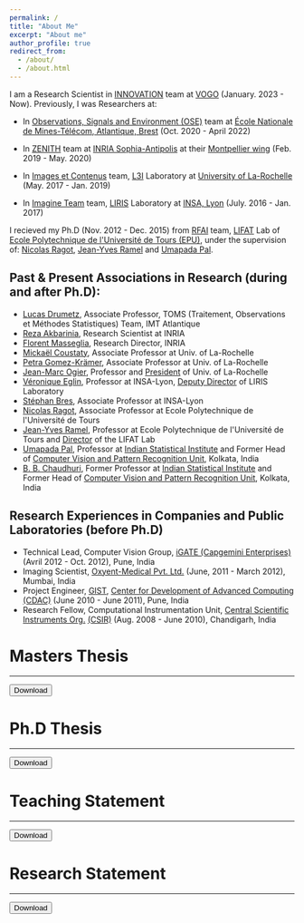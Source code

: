 ```yaml
---
permalink: /
title: "About Me"
excerpt: "About me"
author_profile: true
redirect_from: 
  - /about/
  - /about.html
---
```

I am a Research Scientist in [INNOVATION](https://www.vogo-group.com) team at [VOGO](https://www.vogo-group.com) (January. 2023 - Now). Previously, I was Researchers at:

<!---
* In [Bioinformatics Institute](https://www.a-star.edu.sg/bii) and was a member of [Computer Vision and Pattern Discovery](https://www.a-star.edu.sg/bii/research/ciid/cvpd) team at [Agency for Science and Technology](https://www.a-star.edu.sg/)  (June. 2022 - December 2022)
-->


* In [Observations, Signals and Environment (OSE)](https://labsticc.fr/fr/equipes/ose) team at  [École Nationale de Mines-Télécom, Atlantique, Brest](https://www.imt-atlantique.fr/fr) (Oct. 2020 - April 2022)

* In [ZENITH](https://team.inria.fr/zenith/) team at [INRIA Sophia-Antipolis](https://www.inria.fr/fr/centre-inria-sophia-antipolis-mediterranee) at their [Montpellier wing](https://www.google.com/search?q=inria%2C+montpellier&sxsrf=AOaemvJaR5v4G-szLEJaNls757WqX4ihEg%3A1631778772308&source=hp&ei=1PdCYYbDD8WKlwSC1YLwDQ&iflsig=ALs-wAMAAAAAYUMF5AbBauFvZluByi5exxQBjyjpV-bk&oq=inria%2C+montpellier&gs_lcp=Cgdnd3Mtd2l6EAMyBAgjECc6BwgjEOoCECc6BggjECcQEzoECC4QQzoKCAAQsQMQgwEQQzoLCAAQgAQQsQMQgwE6CAgAELEDEIMBOgUIABCABDoICC4QsQMQgwE6BAgAEEM6BwguELEDEEM6CAgAEIAEELEDOgsIABCxAxCDARDJAzoFCAAQkgM6CAguEIAEELEDOhAIABCABBCHAhCxAxCDARAUOgsILhCABBCxAxCDAToHCCMQsAIQJ0oFCDwSATFQohpY2FVgk19oAnAAeACAAbECiAGxI5IBCDAuNC4xNC4xmAEAoAEBsAEK&sclient=gws-wiz&ved=0ahUKEwiG_cnQgYPzAhVFxYUKHYKqAN4Q4dUDCAY&uact=5) (Feb. 2019 - May. 2020)
* In [Images et Contenus](https://l3i.univ-larochelle.fr/Images-et-contenus) team, [L3I](https://l3i.univ-larochelle.fr/) Laboratory at [University of La-Rochelle](https://www.univ-larochelle.fr/) (May. 2017 - Jan. 2019)
* In [Imagine Team](https://liris.cnrs.fr/equipe/imagine) team, [LIRIS](https://liris.cnrs.fr/) Laboratory at [INSA, Lyon](https://www.insa-lyon.fr/) (July. 2016 - Jan. 2017)

I recieved my Ph.D (Nov. 2012 - Dec. 2015) from [RFAI](https://lifat.univ-tours.fr/lifat-english-version/teams/rfai) team, [LIFAT](https://lifat.univ-tours.fr/) Lab of [Ecole Polytechnique de l'Université de Tours (EPU)](https://polytech.univ-tours.fr/), under the supervision of: [Nicolas Ragot](https://www.univ-tours.fr/annuaire/m-nicolas-ragot), [Jean-Yves Ramel](https://www.univ-tours.fr/annuaire/m-jean-yves-ramel) and [Umapada Pal](https://www.isical.ac.in/~umapada/index.php).

Past & Present Associations in Research (during and after Ph.D):
------
  * [Lucas Drumetz](https://www.imt-atlantique.fr/fr/personne/lucas-drumetz), Associate Professor, TOMS (Traitement, Observations et Méthodes Statistiques) Team, IMT Atlantique
  * [Reza Akbarinia](http://www-sop.inria.fr/members/Reza.Akbarinia/), Research Scientist at INRIA
  * [Florent Masseglia](https://www.linkedin.com/in/florent-masseglia-22990224/?originalSubdomain=frl), Research Director, INRIA
  * [Mickaël Coustaty](https://l3i.univ-larochelle.fr/Coustaty-Mickael-MCF), Associate Professor at Univ. of La-Rochelle
  * [Petra Gomez-Krämer](https://pageperso.univ-lr.fr/petra.gomez/), Associate Professor at Univ. of La-Rochelle
  * [Jean-Marc Ogier](https://pageperso.univ-lr.fr/jmogier/Fiche_personnelle.html), Professor and [President](https://www.univ-larochelle.fr/luniversite/organisation/presidence/) of Univ. of La-Rochelle
  * [Véronique Eglin](https://perso.liris.cnrs.fr/veronique.eglin/), Professor at INSA-Lyon, [Deputy Director](https://liris.cnrs.fr/presentation/organigramme-liris) of LIRIS Laboratory 
  * [Stéphan Bres](https://perso.liris.cnrs.fr/stephane.bres/index.html), Associate Professor at INSA-Lyon
  * [Nicolas Ragot](https://www.univ-tours.fr/annuaire/m-nicolas-ragot), Associate Professor at Ecole Polytechnique de l'Université de Tours 
  * [Jean-Yves Ramel](https://www.univ-tours.fr/annuaire/m-jean-yves-ramel), Professor at Ecole Polytechnique de l'Université de Tours and [Director](http://www.rfai.li.univ-tours.fr/PagesPerso/jyramel/gb/default.htm) of the LIFAT Lab 
  * [Umapada Pal](https://www.isical.ac.in/~umapada/index.php), Professor at [Indian Statistical Institute](https://www.isical.ac.in/) and Former Head of [Computer Vision and Pattern Recognition Unit](https://www.isical.ac.in/units/computer-vision-and-pattern-recognition-unit), Kolkata, India
  * [B. B. Chaudhuri](https://www.isical.ac.in/~bbc/), Former Professor at [Indian Statistical Institute](https://www.isical.ac.in/) and Former Head of [Computer Vision and Pattern Recognition Unit](https://www.isical.ac.in/units/computer-vision-and-pattern-recognition-unit), Kolkata, India

Research Experiences in Companies and Public Laboratories (before Ph.D)
------
* Technical Lead, Computer Vision Group, [iGATE (Capgemini Enterprises)](https://www.capgemini.com/news/capgemini-to-acquire-igate/) (Avril 2012 - Oct. 2012), Pune, India
* Imaging Scientist, [Oxyent-Medical Pvt. Ltd.](https://www.linkedin.com/company/oxyent-medical/about/) (June, 2011 - March 2012), Mumbai, India
* Project Engineer, [GIST](https://www.cdac.in/index.aspx?id=gist), [Center for Development of Advanced Computing (CDAC)](https://www.cdac.in/) (June 2010 - June 2011), Pune, India
* Research Fellow, Computational Instrumentation Unit, [Central Scientific Instruments Org.](https://www.csio.res.in/) [(CSIR)](https://www.csir.res.in/) (Aug. 2008 - June 2010), Chandigarh, India

<!---
# Resume
------
<button onclick="window.location.href='/files/CV/main.pdf';">Download</button>
-->

# Masters Thesis
------
<button onclick="window.location.href='/files/Thesis/masters_thesis.pdf';">Download</button>

# Ph.D Thesis
------
<button onclick="window.location.href='/files/Thesis/PhD_Thesis.pdf';">Download</button>


# Teaching Statement
------
<button onclick="window.location.href='/files/statements/teaching-statement_india.pdf';">Download</button>

# Research Statement
------
<button onclick="window.location.href='/files/statements/research-statement.pdf';">Download</button>

